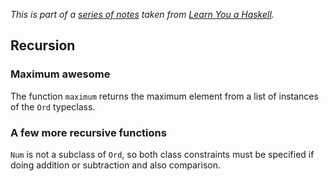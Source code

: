 
*This is part of a [series of notes](https://github.com/nating/cs-exams/blob/master/assets/notes/fourth-year/functional-programming/learn-you-a-haskell-notes/README.md) taken from [Learn You a Haskell](http://www.learnyouahaskell.com).*

## Recursion

### Maximum awesome

The function `maximum` returns the maximum element from a list of instances of the `Ord` typeclass.

### A few more recursive functions

`Num` is not a subclass of `Ord`, so both class constraints must be specified if doing addition or subtraction and also comparison.
